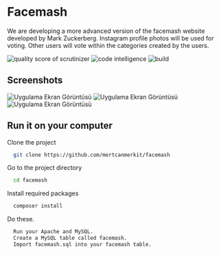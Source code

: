 
# Facemash

We are developing a more advanced version of the facemash website developed by Mark Zuckerberg. Instagram profile photos will be used for voting. Other users will vote within the categories created by the users.

![quality score of scrutinizer](https://scrutinizer-ci.com/g/Mrjavaci/turkey-earthquake-api/badges/quality-score.png?b=main)
![code intelligence](https://scrutinizer-ci.com/g/Mrjavaci/turkey-earthquake-api/badges/code-intelligence.svg?b=main)
![build](https://scrutinizer-ci.com/g/Mrjavaci/turkey-earthquake-api/badges/build.png?b=main)

## Screenshots

![Uygulama Ekran Görüntüsü](https://i.ibb.co/SsGH0Fk/Screenshot-767.jpg)
![Uygulama Ekran Görüntüsü](https://i.ibb.co/g730G4b/Screenshot-769.jpg")
![Uygulama Ekran Görüntüsü](https://i.ibb.co/hmz6xfB/Screenshot-769.jpg)

## Run it on your computer

Clone the project

```bash
  git clone https://github.com/mertcanmerkit/facemash
```

Go to the project directory

```bash
  cd facemash
```

Install required packages

```bash
  composer install
```

Do these.

```bash
  Run your Apache and MySQL.
  Create a MySQL table called facemash.
  Import facemash.sql into your facemash table.
```

  
